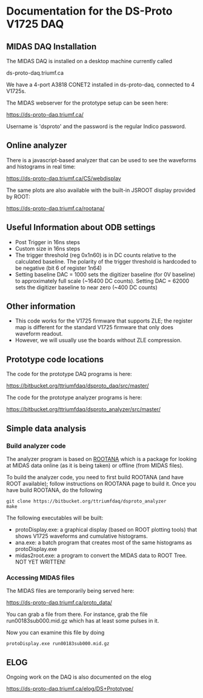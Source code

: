 # Documentation for the DS-Proto V1725 DAQ

## MIDAS DAQ Installation

The MIDAS DAQ is installed on a desktop machine currently called 

ds-proto-daq.triumf.ca 

We have a 4-port A3818 CONET2 installed in ds-proto-daq, connected to
4 V1725s.

The MIDAS webserver for the prototype setup can be seen here:

https://ds-proto-daq.triumf.ca/

Username is 'dsproto' and the password is the regular Indico password.


## Online analyzer

There is a javascript-based analyzer that can be used to see the waveforms and
histograms in real time:

https://ds-proto-daq.triumf.ca/CS/webdisplay

The same plots are also available with the built-in JSROOT display provided by ROOT:

https://ds-proto-daq.triumf.ca/rootana/

## Useful Information about ODB settings

* Post Trigger in 16ns steps
* Custom size  in 16ns steps
* The trigger threshold (reg 0x1n60) is in DC counts relative to the calculated
baseline.  The polarity of the trigger threshold is hardcoded to be negative 
(bit 6 of register 1n64)
* Setting baseline DAC = 1000 sets the digitizer baseline (for 0V baseline) to 
approximately full scale (~16400 DC counts).  Setting DAC = 62000
sets the digitizer baseline to near zero (~400 DC counts)


## Other information

* This code works for the V1725 firmware that supports ZLE; the register map is
different for the standard V1725 firmware that only does waveform readout.
* However, we will usually use the boards without ZLE compression.



## Prototype code locations

The code for the prototype DAQ programs is here:

https://bitbucket.org/ttriumfdaq/dsproto_daq/src/master/

The code for the prototype analyzer programs is here:

https://bitbucket.org/ttriumfdaq/dsproto_analyzer/src/master/

## Simple data analysis

### Build analyzer code

The analyzer program is based on [ROOTANA](https://bitbucket.org/tmidas/rootana/src/master/)
which is a package for looking at MIDAS data online (as it is being taken) or offline (from MIDAS
files).

To build the analyzer code, you need to first build ROOTANA (and have ROOT available); follow instructions
on ROOTANA page to build it.  Once you have build ROOTANA, do the following

    git clone https://bitbucket.org/ttriumfdaq/dsproto_analyzer
    make

The following executables will be built:

* protoDisplay.exe: a graphical display (based on ROOT plotting tools) that shows V1725 waveforms
and cumulative histograms.
* ana.exe: a batch program that creates most of the same histograms as protoDisplay.exe
* midas2root.exe: a program to convert the MIDAS data to ROOT Tree.  NOT YET WRITTEN!

### Accessing MIDAS files

The MIDAS files are temporarily being served here:

https://ds-proto-daq.triumf.ca/proto_data/

You can grab a file from there.  For instance, grab the file run00183sub000.mid.gz which has at least
some pulses in it.

Now you can examine this file by doing

    protoDisplay.exe run00183sub000.mid.gz




## ELOG

Ongoing work on the DAQ is also documented on the elog 

https://ds-proto-daq.triumf.ca/elog/DS+Prototype/


